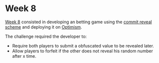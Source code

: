 # Week 8

[Week 8](https://docs.alchemy.com/docs/how-to-build-an-nft-marketplace-from-scratch) consisted in developing an betting game using the [commit reveal scheme](https://go.gitcoin.co/blog/commit-reveal-scheme-on-ethereum) and deploying it on [Optimism](https://community.optimism.io/).

The challenge required the developer to:

- Require both players to submit a obfuscated value to be revealed later.
- Allow players to forfeit if the other does not reveal his random number after x time.
